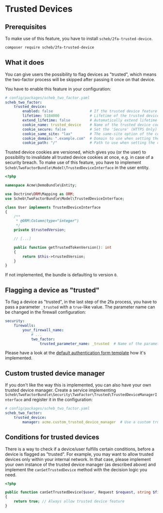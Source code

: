Trusted Devices
===============

## Prerequisites

To make use of this feature, you have to install `scheb/2fa-trusted-device`.

```bash
composer require scheb/2fa-trusted-device
```

## What it does

You can give users the possibility to flag devices as "trusted", which means the two-factor process will be skipped after
passing it once on that device.

You have to enable this feature in your configuration:

```yaml
# config/packages/scheb_two_factor.yaml
scheb_two_factor:
    trusted_device:
        enabled: false                 # If the trusted device feature should be enabled
        lifetime: 5184000              # Lifetime of the trusted device token
        extend_lifetime: false         # Automatically extend lifetime of the trusted cookie on re-login
        cookie_name: trusted_device    # Name of the trusted device cookie
        cookie_secure: false           # Set the 'Secure' (HTTPS Only) flag on the trusted device cookie
        cookie_same_site: "lax"        # The same-site option of the cookie, can be "lax" or "strict"
        cookie_domain: ".example.com"  # Domain to use when setting the cookie, fallback to the request domain if not set
        cookie_path: "/"               # Path to use when setting the cookie
```

Trusted device cookies are versioned, which gives you (or the user) to possibility to invalidate all trusted device
cookies at once, e.g. in case of a security breach. To make use of this feature, you have to implement
`Scheb\TwoFactorBundle\Model\TrustedDeviceInterface` in the user entity.

```php
<?php

namespace Acme\DemoBundle\Entity;

use Doctrine\ORM\Mapping as ORM;
use Scheb\TwoFactorBundle\Model\TrustedDeviceInterface;

class User implements TrustedDeviceInterface
{
    /**
     * @ORM\Column(type="integer")
     */
    private $trustedVersion;

    // [...]

    public function getTrustedTokenVersion(): int
    {
        return $this->trustedVersion;
    }
}
```

If not implemented, the bundle is defaulting to version `0`.

## Flagging a device as "trusted"

To flag a device as "trusted", in the last step of the 2fa process, you have to pass a parameter `_trusted` with a
`true`-like value. The parameter name can be changed in the firewall configuration:

```yaml
security:
    firewalls:
        your_firewall_name:
            # ...
            two_factor:
                trusted_parameter_name: _trusted  # Name of the parameter for the trusted device option
```

Please have a look at the [default authentication form template](https://github.com/scheb/2fa/blob/5.x/src/bundle/Resources/views/Authentication/form.html.twig#L38-L40)
how it's implemented.

## Custom trusted device manager

If you don't like the way this is implemented, you can also have your own trusted device manager. Create a service
implementing `Scheb\TwoFactorBundle\Security\TwoFactor\Trusted\TrustedDeviceManagerInterface` and register it in the
configuration:

```yaml
# config/packages/scheb_two_factor.yaml
scheb_two_factor:
    trusted_device:
        manager: acme.custom_trusted_device_manager  # Use a custom trusted device manager
```

## Conditions for trusted devices

There is a way to check if a device/user fulfills certain conditions, before a device is flagged as "trusted". For
example, you may want to allow trusted devices only within your internal network. In that case, please implement your
own instance of the trusted device manager (as described above) and implement the `canSetTrustedDevice` method with the
decision logic you need.

```php
<?php

public function canSetTrustedDevice($user, Request $request, string $firewallName): bool
{
    return true; // Always allow trusted device feature
}
```
